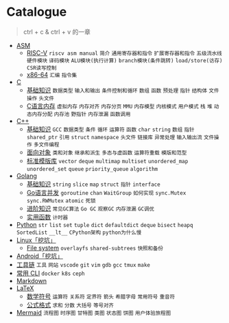 # Catalogue

> ctrl + c & ctrl + v 的一章

- [ASM](./Skill/ASM)
  - [RISC-V](./Skill/ASM/RISC-V)  `riscv asm manual`  `简介`  `通用寄存器和指令`  `扩展寄存器和指令`  `五级流水线`  `硬件模块`  `译码模块`  `ALU模块(执行计算)`  `branch模块(条件跳转)`  `load/store(访存)`  `CSR读写控制`
  - [x86-64](./Skill/ASM/x86)  `汇编`  `指令集`
- [C](./Skill/C)
  - [基础知识](./Skill/C/1-基础知识)  `数据类型`  `输入和输出`  `条件控制和循环`  `数组`  `函数`  `预处理`  `指针`  `结构体`  `文件操作`  `头文件`
  - [C语言内存](./Skill/C/2-C语言内存)  `虚拟内存`  `内存对齐`  `内存分页`  `MMU`  `内存模型`  `内核模式`  `用户模式`  `栈`  `堆`  `动态内存分配`  `内存池`  `野指针`  `内存泄漏`  `函数调用`
- [C++](./Skill/C++)
  - [基础知识](./Skill/C++/1-基础知识)  `GCC`  `数据类型`  `条件`  `循环`  `运算符`  `函数`  `char`  `string`  `数组`  `指针`  `shared_ptr`  `引用`  `struct`  `namespace`  `头文件`  `链接库`  `异常处理`  `输入输出流`  `文件操作`  `多文件编程`
  - [面向对象](./Skill/C++/2-面向对象)  `类和对象`  `继承和派生`  `多态与虚函数`  `运算符重载`  `模版和范型`
  - [标准模版库](./Skill/C++/3-标准模板库)  `vector`  `deque`  `multimap`  `multiset`  `unordered_map`  `unordered_set`  `queue`  `priority_queue`  `algorithm`
- [Golang](./Skill/Golang)
  - [基础知识](./Skill/Golang/1-基础知识)   `string`  `slice`  `map`  `struct`  `指针`  `interface`
  - [Go语言并发](./Skill/Golang/2-Go语言并发)  `goroutine`  `chan`  `WaitGroup`  `如何实现`  `sync.Mutex`  `sync.RWMutex`  `atomic`  `死锁`
  - [进阶知识](./Skill/Golang/3-进阶知识)  `常见GC算法`  `Go GC`  `观察GC`  `内存泄漏`  `GC调优`
  - [实用函数](./Skill/Golang/4-实用函数)  `计时器`
- [Python](./Skill/Python)  `str`  `list`  `set`  `tuple`  `dict`  `defaultdict`  `deque`  `bisect`  `heapq`  `SortedList`  `__lt__`  `CPython架构`  `python为什么慢`
- [Linux「挖坑」](./Skill/Linux)
  - [File system](./Skill/Linux/filesystem)  `overlayfs`  `shared-subtrees`  `快照和备份`
- [Android「挖坑」](./Skill/Android)
- [工具链](./Skill/工具链)  `工具`  `网站`  `vscode`  `git`  `vim`  `gdb`  `gcc`  `tmux`  `make`
- [常用 CLI](./Skill/常用CLI)  `docker`  `k8s`  `ceph`
- [Markdown](./Skill/Markdown/README.md)
- [LaTeX](./Skill/LaTeX)
  - [数学符号](./Skill/LaTeX/1-数学符号.md)  `运算符`  `关系符`  `定界符`  `箭头`  `希腊字母`  `常用符号`  `重音符`
  - [公式格式](./Skill/LaTeX/2-公式格式.md)  `求和`  `分数`  `大括号`  `等号对齐`
- [Mermaid](./Skill/Mermaid/README.md)  `流程图`  `时序图`  `甘特图`  `类图`  `状态图`  `饼图`  `用户体验旅程图`